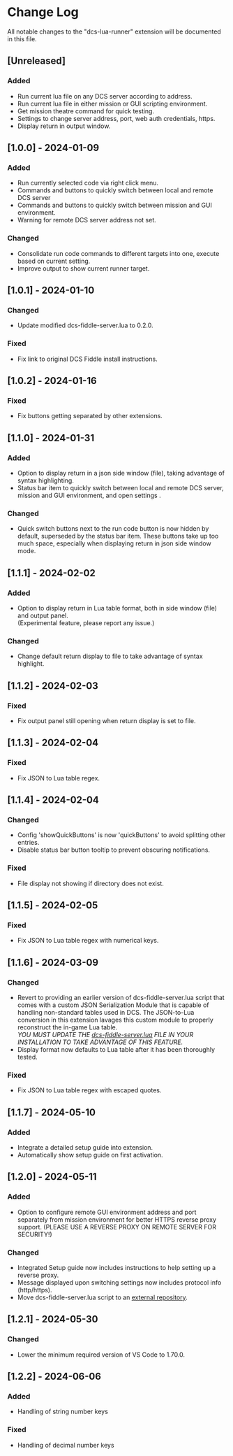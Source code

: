 # Change Log

All notable changes to the "dcs-lua-runner" extension will be documented in this file.

## [Unreleased]

### Added

- Run current lua file on any DCS server according to address.
- Run current lua file in either mission or GUI scripting environment.
- Get mission theatre command for quick testing.
- Settings to change server address, port, web auth credentials, https.
- Display return in output window.

## [1.0.0] - 2024-01-09

### Added
- Run currently selected code via right click menu.
- Commands and buttons to quickly switch between local and remote DCS server
- Commands and buttons to quickly switch between mission and GUI environment.
- Warning for remote DCS server address not set.

### Changed
- Consolidate run code commands to different targets into one, execute based on current setting. 
- Improve output to show current runner target.

## [1.0.1] - 2024-01-10

### Changed
- Update modified dcs-fiddle-server.lua to 0.2.0.

### Fixed
- Fix link to original DCS Fiddle install instructions.

## [1.0.2] - 2024-01-16

### Fixed
- Fix buttons getting separated by other extensions.

## [1.1.0] - 2024-01-31

### Added
- Option to display return in a json side window (file), taking advantage of syntax highlighting.
- Status bar item to quickly switch between local and remote DCS server, mission and GUI environment, and open settings .

### Changed
- Quick switch buttons next to the run code button is now hidden by default, superseded by the status bar item. These buttons take up too much space, especially when displaying return in json side window mode.

## [1.1.1] - 2024-02-02

### Added
- Option to display return in Lua table format, both in side window (file) and output panel.   
(Experimental feature, please report any issue.)

### Changed
- Change default return display to file to take advantage of syntax highlight.

## [1.1.2] - 2024-02-03

### Fixed
- Fix output panel still opening when return display is set to file.

## [1.1.3] - 2024-02-04

### Fixed
- Fix JSON to Lua table regex.

## [1.1.4] - 2024-02-04

### Changed
- Config 'showQuickButtons' is now 'quickButtons' to avoid splitting other entries.
- Disable status bar button tooltip to prevent obscuring notifications.

### Fixed
- File display not showing if directory does not exist.

## [1.1.5] - 2024-02-05

### Fixed
- Fix JSON to Lua table regex with numerical keys.

## [1.1.6] - 2024-03-09

### Changed
- Revert to providing an earlier version of dcs-fiddle-server.lua script that comes with a custom JSON Serialization Module that is capable of handling non-standard tables used in DCS. The JSON-to-Lua conversion in this extension lavages this custom module to properly reconstruct the in-game Lua table.  
*YOU MUST UPDATE THE [dcs-fiddle-server.lua](https://github.com/omltcat/dcs-lua-runner/blob/master/src/hooks/dcs-fiddle-server.lua) FILE IN YOUR INSTALLATION TO TAKE ADVANTAGE OF THIS FEATURE.*
- Display format now defaults to Lua table after it has been thoroughly tested.

### Fixed
- Fix JSON to Lua table regex with escaped quotes.

## [1.1.7] - 2024-05-10

### Added
- Integrate a detailed setup guide into extension.
- Automatically show setup guide on first activation.

## [1.2.0] - 2024-05-11

### Added
- Option to configure remote GUI environment address and port separately from mission environment for better HTTPS reverse proxy support. (PLEASE USE A REVERSE PROXY ON REMOTE SERVER FOR SECURITY!)

### Changed
- Integrated Setup guide now includes instructions to help setting up a reverse proxy.
- Message displayed upon switching settings now includes protocol info (http/https).
- Move dcs-fiddle-server.lua script to an [external repository](https://github.com/omltcat/dcs-snippets/blob/master/Scripts/Hooks/dcs-fiddle-server.lua).

## [1.2.1] - 2024-05-30

### Changed
- Lower the minimum required version of VS Code to 1.70.0.

## [1.2.2] - 2024-06-06

### Added
- Handling of string number keys

### Fixed
- Handling of decimal number keys
